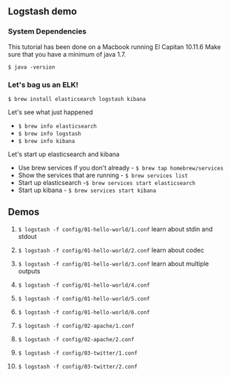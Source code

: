 ## Logstash demo

### System Dependencies
This tutorial has been done on a Macbook running El Capitan 10.11.6 Make sure that you have a minimum of java 1.7.

`$ java -version`

### Let's bag us an ELK!

`$ brew install elasticsearch logstash kibana`

Let's see what just happened

* `$ brew info elasticsearch`
* `$ brew info logstash`
* `$ brew info kibana`

Let's start up elasticsearch and kibana

* Use brew services if you don't already - `$ brew tap homebrew/services`
* Show the services that are running - `$ brew services list`
* Start up elasticsearch -`$ brew services start elasticsearch`
* Start up kibana - `$ brew services start kibana`

## Demos

1. `$ logstash -f config/01-hello-world/1.conf` learn about stdin and stdout
1. `$ logstash -f config/01-hello-world/2.conf` learn about codec
1. `$ logstash -f config/01-hello-world/3.conf` learn about multiple outputs
1. `$ logstash -f config/01-hello-world/4.conf`
1. `$ logstash -f config/01-hello-world/5.conf`
1. `$ logstash -f config/01-hello-world/6.conf`

1. `$ logstash -f config/02-apache/1.conf`
1. `$ logstash -f config/02-apache/2.conf`

1. `$ logstash -f config/03-twitter/1.conf`
1. `$ logstash -f config/03-twitter/2.conf`
